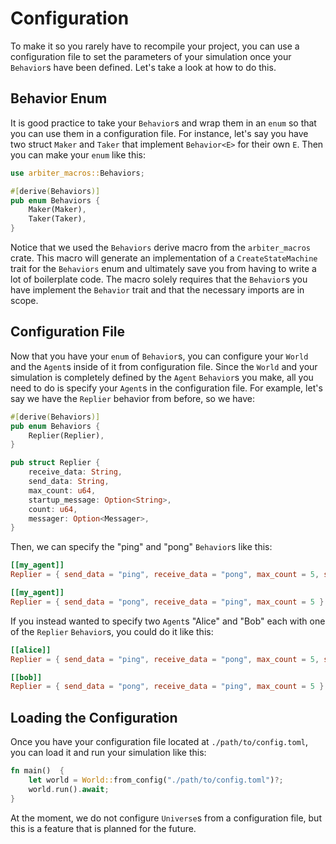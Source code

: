 # Configuration
To make it so you rarely have to recompile your project, you can use a configuration file to set the parameters of your simulation once your `Behavior`s have been defined.
Let's take a look at how to do this.

## Behavior Enum
It is good practice to take your `Behavior`s and wrap them in an `enum` so that you can use them in a configuration file.
For instance, let's say you have two struct `Maker` and `Taker` that implement `Behavior<E>` for their own `E`.
Then you can make your `enum` like this:
```rust
use arbiter_macros::Behaviors;

#[derive(Behaviors)]
pub enum Behaviors {
    Maker(Maker),
    Taker(Taker),
}
```
Notice that we used the `Behaviors` derive macro from the `arbiter_macros` crate.
This macro will generate an implementation of a `CreateStateMachine` trait for the `Behaviors` enum and ultimately save you from having to write a lot of boilerplate code.
The macro solely requires that the `Behavior`s you have implement the `Behavior` trait and that the necessary imports are in scope.

## Configuration File
Now that you have your `enum` of `Behavior`s, you can configure your `World` and the `Agent`s inside of it from configuration file.
Since the `World` and your simulation is completely defined by the `Agent` `Behavior`s you make, all you need to do is specify your `Agent`s in the configuration file.
For example, let's say we have the `Replier` behavior from before, so we have:
```rust
#[derive(Behaviors)]
pub enum Behaviors {
    Replier(Replier),
}

pub struct Replier {
    receive_data: String,
    send_data: String,
    max_count: u64,
    startup_message: Option<String>,
    count: u64,
    messager: Option<Messager>,
}
```
Then, we can specify the "ping" and "pong" `Behavior`s like this:
```toml
[[my_agent]]
Replier = { send_data = "ping", receive_data = "pong", max_count = 5, startup_message = "ping" }

[[my_agent]]
Replier = { send_data = "pong", receive_data = "ping", max_count = 5 }
```
If you instead wanted to specify two `Agent`s "Alice" and "Bob" each with one of the `Replier` `Behavior`s, you could do it like this:
```toml
[[alice]]
Replier = { send_data = "ping", receive_data = "pong", max_count = 5, startup_message = "ping" }

[[bob]]
Replier = { send_data = "pong", receive_data = "ping", max_count = 5 }
```

## Loading the Configuration
Once you have your configuration file located at `./path/to/config.toml`, you can load it and run your simulation like this:
```rust
fn main()  {
    let world = World::from_config("./path/to/config.toml")?;
    world.run().await;
}
```
At the moment, we do not configure `Universe`s from a configuration file, but this is a feature that is planned for the future.